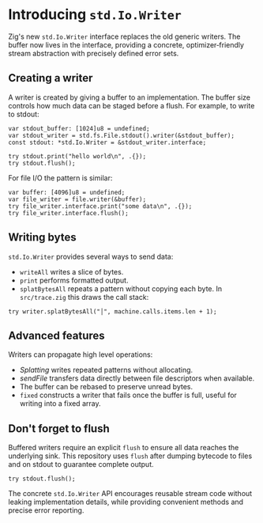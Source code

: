 # Introducing `std.Io.Writer`

Zig's new `std.Io.Writer` interface replaces the old generic writers. The buffer now lives
in the interface, providing a concrete, optimizer‑friendly stream abstraction with
precisely defined error sets.

## Creating a writer

A writer is created by giving a buffer to an implementation. The buffer size controls
how much data can be staged before a flush. For example, to write to stdout:

```zig
var stdout_buffer: [1024]u8 = undefined;
var stdout_writer = std.fs.File.stdout().writer(&stdout_buffer);
const stdout: *std.Io.Writer = &stdout_writer.interface;

try stdout.print("hello world\n", .{});
try stdout.flush();
```

For file I/O the pattern is similar:

```zig
var buffer: [4096]u8 = undefined;
var file_writer = file.writer(&buffer);
try file_writer.interface.print("some data\n", .{});
try file_writer.interface.flush();
```

## Writing bytes

`std.Io.Writer` provides several ways to send data:

* `writeAll` writes a slice of bytes.
* `print` performs formatted output.
* `splatBytesAll` repeats a pattern without copying each byte. In
  `src/trace.zig` this draws the call stack:

```zig
try writer.splatBytesAll("│", machine.calls.items.len + 1);
```

## Advanced features

Writers can propagate high level operations:

* *Splatting* writes repeated patterns without allocating.
* *sendFile* transfers data directly between file descriptors when available.
* The buffer can be rebased to preserve unread bytes.
* `fixed` constructs a writer that fails once the buffer is full, useful for
  writing into a fixed array.

## Don't forget to flush

Buffered writers require an explicit `flush` to ensure all data reaches the
underlying sink. This repository uses `flush` after dumping bytecode to files and
on stdout to guarantee complete output.

```zig
try stdout.flush();
```

The concrete `std.Io.Writer` API encourages reusable stream code without
leaking implementation details, while providing convenient methods and
precise error reporting.
